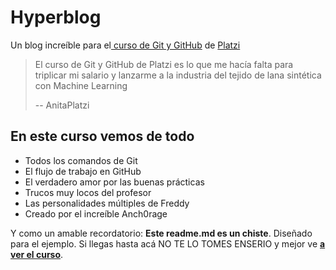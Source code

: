 # Hyperblog

Un blog increíble para el[ curso de Git y GitHub](https://platzi.com/cursos/git-github/ " curso de Git y GitHub") de [Platzi](https://platzi.com/ "Platzi")

> El curso de Git y GitHub de Platzi es lo que me hacía falta para triplicar mi salario y lanzarme a la industria del tejido de lana sintética con Machine Learning
>
> -- AnitaPlatzi

## En este curso vemos de todo

- Todos los comandos de Git
- El flujo de trabajo en GitHub
- El verdadero amor por las buenas prácticas
- Trucos muy locos del profesor
- Las personalidades múltiples de Freddy
- Creado por el increíble Anch0rage

Y como un amable recordatorio: **Este readme.md es un chiste**. Diseñado para el ejemplo. Si llegas hasta acá NO TE LO TOMES ENSERIO y mejor ve [**a ver el curso**](https://platzi.com/cursos/git-github/ "a ver el curso").

